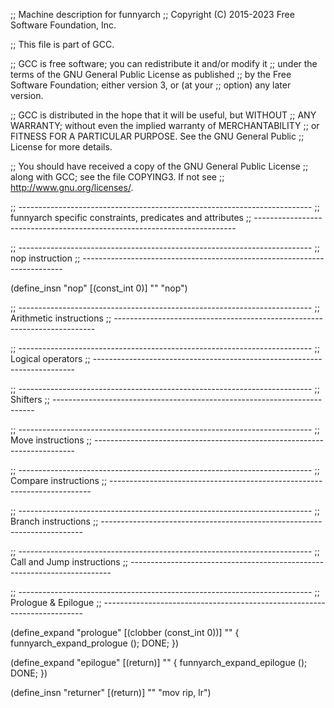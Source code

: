 ;; Machine description for funnyarch
;; Copyright (C) 2015-2023 Free Software Foundation, Inc.

;; This file is part of GCC.

;; GCC is free software; you can redistribute it and/or modify it
;; under the terms of the GNU General Public License as published
;; by the Free Software Foundation; either version 3, or (at your
;; option) any later version.

;; GCC is distributed in the hope that it will be useful, but WITHOUT
;; ANY WARRANTY; without even the implied warranty of MERCHANTABILITY
;; or FITNESS FOR A PARTICULAR PURPOSE.  See the GNU General Public
;; License for more details.

;; You should have received a copy of the GNU General Public License
;; along with GCC; see the file COPYING3.  If not see
;; <http://www.gnu.org/licenses/>.

;; -------------------------------------------------------------------------
;; funnyarch specific constraints, predicates and attributes
;; -------------------------------------------------------------------------

;; -------------------------------------------------------------------------
;; nop instruction
;; -------------------------------------------------------------------------

(define_insn "nop"
  [(const_int 0)]
  ""
  "nop")

;; -------------------------------------------------------------------------
;; Arithmetic instructions
;; -------------------------------------------------------------------------

;; -------------------------------------------------------------------------
;; Logical operators
;; -------------------------------------------------------------------------

;; -------------------------------------------------------------------------
;; Shifters
;; -------------------------------------------------------------------------

;; -------------------------------------------------------------------------
;; Move instructions
;; -------------------------------------------------------------------------

;; -------------------------------------------------------------------------
;; Compare instructions
;; -------------------------------------------------------------------------

;; -------------------------------------------------------------------------
;; Branch instructions
;; -------------------------------------------------------------------------

;; -------------------------------------------------------------------------
;; Call and Jump instructions
;; -------------------------------------------------------------------------

;; -------------------------------------------------------------------------
;; Prologue & Epilogue
;; -------------------------------------------------------------------------

(define_expand "prologue"
  [(clobber (const_int 0))]
  ""
{
  funnyarch_expand_prologue ();
  DONE;
})

(define_expand "epilogue"
  [(return)]
  ""
{
  funnyarch_expand_epilogue ();
  DONE;
})

(define_insn "returner"
  [(return)]
  ""
  "mov rip, lr")
